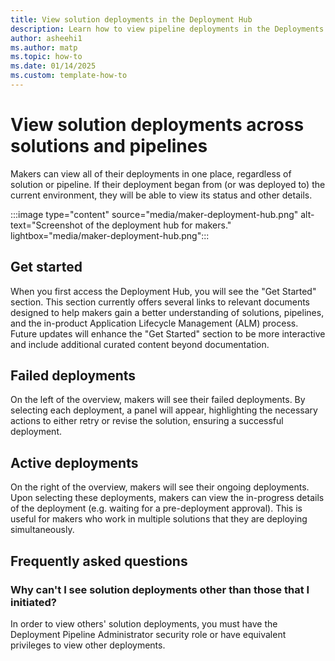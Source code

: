 ```yaml
---
title: View solution deployments in the Deployment Hub
description: Learn how to view pipeline deployments in the Deployments experience.
author: asheehi1
ms.author: matp
ms.topic: how-to
ms.date: 01/14/2025
ms.custom: template-how-to
---
```


# View solution deployments across solutions and pipelines

Makers can view all of their deployments in one place, regardless of solution or pipeline. If their deployment began from (or was deployed to) the current environment, they will be able to view its status and other details.

:::image type="content" source="media/maker-deployment-hub.png" alt-text="Screenshot of the deployment hub for makers." lightbox="media/maker-deployment-hub.png":::

## Get started
When you first access the Deployment Hub, you will see the "Get Started" section. This section currently offers several links to relevant documents designed to help makers gain a better understanding of solutions, pipelines, and the in-product Application Lifecycle Management (ALM) process. Future updates will enhance the "Get Started" section to be more interactive and include additional curated content beyond documentation.

## Failed deployments
On the left of the overview, makers will see their failed deployments. By selecting each deployment, a panel will appear, highlighting the necessary actions to either retry or revise the solution, ensuring a successful deployment.

## Active deployments
On the right of the overview, makers will see their ongoing deployments. Upon selecting these deployments, makers can view the in-progress details of the deployment (e.g. waiting for a pre-deployment approval). This is useful for makers who work in multiple solutions that they are deploying simultaneously.

## Frequently asked questions

### Why can't I see solution deployments other than those that I initiated?
In order to view others' solution deployments, you must have the Deployment Pipeline Administrator security role or have equivalent privileges to view other deployments.
